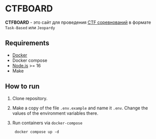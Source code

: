 # CTFBOARD

**CTFBOARD** - это сайт для проведения [CTF соревнований](https://ctftime.org/ctf-wtf/) в формате `Task-Based` или `Jeopardy`

## Requirements

- [Docker](https://docs.docker.com/engine/install/)
- Docker compose
- [Node.js](https://nodejs.org/en/) >= 16
- Make

## How to run

1. Clone repository.
2. Make a copy of the file `.env.example` and name it `.env`. Change the values of the environment variables there.
3. Run containers via `docker-compose`

        docker compose up -d

        
